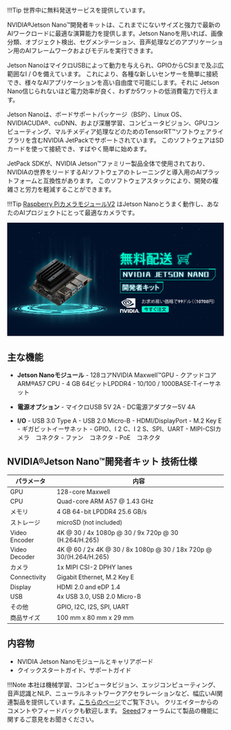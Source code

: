 [_metadata_:title]:- "NVIDIA®Jetson Nano™開発者キットは"
[_metadata_:description]:- "NVIDIA®Jetson Nano™開発者キットは、これまでにないサイズと強力で最新のAIワークロードに最適な演算能力を提供します。Jetson Nanoを用いれば、画像分類、オブジェクト検出、セグメンテーション、音声処理などのアプリケーション用のAIフレームワークおよびモデルを実行できます。"




!!!Tip
		世界中に無料発送サービスを提供しています。



NVIDIA®Jetson Nano™開発者キットは、これまでにないサイズと強力で最新のAIワークロードに最適な演算能力を提供します。Jetson Nanoを用いれば、画像分類、オブジェクト検出、セグメンテーション、音声処理などのアプリケーション用のAIフレームワークおよびモデルを実行できます。 
 
 Jetson NanoはマイクロUSBによって動力を与えられ、GPIOからCSIまで及ぶ広範囲なI / Oを備えています。 これにより、各種な新しいセンサーを簡単に接続でき、様々なAIアプリケーションを高い自由度で可能にします。それに Jetson Nano信じられないほど電力効率が良く、わずか5ワットの低消費電力で行えます。 
  
   Jetson Nanoは、ボードサポートパッケージ（BSP）、Linux OS、NVIDIACUDA®、cuDNN、および深層学習、コンピュータビジョン、GPUコンピューティング、マルチメディア処理などのためのTensorRT™ソフトウェアライブラリを含むNVIDIA JetPackでサポートされています。 このソフトウェアはSDカードを使って接続でき、すばやく簡単に始めます。 
 
  JetPack SDKが、NVIDIA Jetson™ファミリー製品全体で使用されており、NVIDIAの世界をリードするAIソフトウェアのトレーニングと導入用のAIプラットフォームと互換性があります。 このソフトウェアスタックにより、開発の複雑さと労力を軽減することができます。 
 

!!!Tip
		[Raspberry PiカメラモジュールV2](https://www.seeedstudio.com/Raspberry-Pi-Camera-Module-V2-p-2800.html) はJetson Nanoとうまく動作し、あなたのAIプロジェクトにとって最適なカメラです。 


<p style="text-align:center"><a href="https://www.seeedstudio.com/NVIDIA-Jetson-Nano-Development-Kit-p-2916.html" target="_blank"><img src="https://github.com/SeeedDocument/Wiki-Japanese/raw/master/docs/images/jetson.jpg" /></a></p>


## 主な機能 
 
 - **Jetson Nanoモジュール**
		 - 128コアNVIDIA Maxwell™GPU
		 - クアッドコアARM®A57 CPU
		 - 4 GB 64ビットLPDDR4
		 - 10/100 / 1000BASE-Tイーサネット
 
 - **電源オプション**
		- マイクロUSB 5V 2A
		- DC電源アダプター5V 4A
 - **I/O**
        - USB 3.0 Type A
        - USB 2.0 Micro-B
        - HDMI/DisplayPort
        - M.2 Key E
        - ギガビットイーサネット
        - GPIO、I 2 C、I 2 S、SPI、UART
        - MIPI-CSIカメラ　コネクタ
        - ファン　コネクタ
        - PoE　コネクタ


## NVIDIA®Jetson Nano™開発者キット 技術仕様

パラメータ|内容
---|---
GPU|128-core Maxwell
CPU|Quad-core ARM A57 @ 1.43 GHz
メモリ|4 GB 64-bit LPDDR4 25.6 GB/s
ストレージ|microSD (not included)
Video Encoder|4K @ 30 / 4x 1080p @ 30 / 9x 720p @ 30 (H.264/H.265)
Video Decoder|4K @ 60 / 2x 4K @ 30 / 8x 1080p @ 30 / 18x 720p @ 30/(H.264/H.265)
カメラ|1x MIPI CSI-2 DPHY lanes
Connectivity|Gigabit Ethernet, M.2 Key E
Display|HDMI 2.0 and eDP 1.4
USB|4x USB 3.0, USB 2.0 Micro-B
その他|GPIO, I2C, I2S, SPI, UART
商品サイズ|100 mm x 80 mm x 29 mm



## 内容物

- NVIDIA Jetson Nanoモジュールとキャリアボード
- クイックスタートガイド、サポートガイド



!!!Note
		本社は機械学習、コンピュータビジョン、エッジコンピューティング、音声認識とNLP、ニューラルネットワークアクセラレーションなど、幅広いAI関連製品を提供しています。[こちらのページ](https://www.seeedstudio.com/artificial-intelligence-hardware)でご覧下さい。
クリエイターからのコメントやフィードバックも歓迎します。 [Seeed](https://forum.seeedstudio.com/viewforum.php?f=110&sid=f16606aa785bbcb99002ec342f25660d)フォーラムにて製品の機能に関するご意見をお聞きください。
